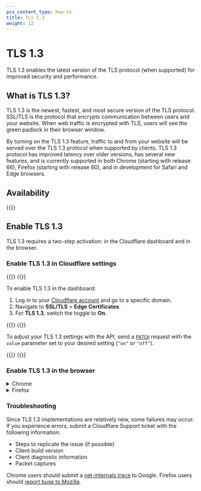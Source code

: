 ```yaml
---
pcx_content_type: how-to
title: TLS 1.3
weight: 12
---
```


# TLS 1.3

TLS 1.3 enables the latest version of the TLS protocol (when supported) for improved security and performance.

## What is TLS 1.3?

TLS 1.3 is the newest, fastest, and most secure version of the TLS protocol.
SSL/TLS is the protocol that encrypts communication between users and your website. When web traffic is encrypted with TLS, users will see the green padlock in their browser window.

By turning on the TLS 1.3 feature, traffic to and from your website will be served over the TLS 1.3 protocol when supported by clients. TLS 1.3 protocol has improved latency over older versions, has several new features, and is currently supported in both Chrome (starting with release 66), Firefox (starting with release 60), and in development for Safari and Edge browsers.

## Availability

{{<feature-table id="ssl.tls_13">}}

## Enable TLS 1.3

TLS 1.3 requires a two-step activation: in the Cloudflare dashboard and in the browser.

### Enable TLS 1.3 in Cloudflare settings

{{<tabs labels="Dashboard | API">}}
{{<tab label="dashboard" no-code="true">}}

To enable TLS 1.3 in the dashboard:

1.  Log in to your [Cloudflare account](https://dash.cloudflare.com) and go to a specific domain.
2.  Navigate to **SSL/TLS** > **Edge Certificates**.
3.  For **TLS 1.3**, switch the toggle to **On**.
 
{{</tab>}}
{{<tab label="api" no-code="true">}}
 
To adjust your TLS 1.3 settings with the API, send a [`PATCH`](/api/operations/zone-settings-change-tls-1.-3-setting) request with the `value` parameter set to your desired setting (`"on"` or `"off"`).
 
{{</tab>}}
{{</tabs>}}


### Enable TLS 1.3 in the browser

<details>
<summary>Chrome</summary>
<div>

1.  In the address bar, enter `chrome://flags` and press **Enter**.
2.  Scroll to locate the **TLS 1.3 Early Data** entry, and set it to _Enabled_. A message saying that the change will take effect the next time you relaunch Chrome will appear.
3.  Click **RELAUNCH NOW** to restart Chrome.

After enabling TLS 1.3, visit a site with TLS 1.3 enabled over HTTPS. Then:

1.  Open Chrome **Developer Tools**.
2.  Click the **Security** tab.
3.  Reload the page (Command-R in macOS, Ctrl-R in Windows).
4.  Click on the site under **Main origin**.
5.  Under **Connection**, confirm that the protocol is **TLS 1.3**.

</div>
</details>

<details>
<summary>Firefox</summary>
<div>

1.  In the address bar, enter `about:config` and click to accept the warranty warning.
2.  Search for `security.tls.version.max` and change the value from `3` (the default) to `4`.

After enabling TLS 1.3, visit a site with TLS 1.3 enabled over HTTPS. Then:

1.  Click the lock icon in the address bar.
2.  Click on **Connection secure** > **More information**.
3.  Under **Technical Details**, verify that the TLS version is TLS 1.3.

</div>
</details>

### Troubleshooting

Since TLS 1.3 implementations are relatively new, some failures may occur. If you experience errors, submit a Cloudflare Support ticket with the following information:

- Steps to replicate the issue (if possible)
- Client build version
- Client diagnostic information
- Packet captures

Chrome users should submit a [net-internals trace](https://dev.chromium.org/for-testers/providing-network-details) to Google. Firefox users should [report bugs to Mozilla](https://bugzilla.mozilla.org/home).
